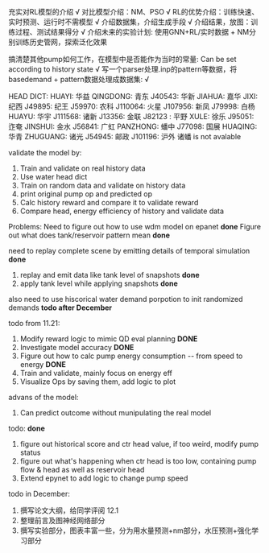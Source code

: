 充实对RL模型的介绍 √
对比模型介绍：NM、PSO √
RL的优势介绍：训练快速、实时预测、运行时不需模型 √
介绍数据集，介绍生成手段 √
介绍结果，放图：训练过程、测试结果得分 √
介绍未来的实验计划: 使用GNN+RL/实时数据 + NM分别训练历史管网，探索泛化效果 

搞清楚其他pump如何工作，在模型中是否能作为当时的常量: Can be set according to history state  √
写一个parser处理.inp的pattern等数据，将basedemand + pattern数据处理成数据集: √

HEAD DICT:
HUAYI: 华益
QINGDONG: 青东
J40543: 华新
JIAHUA: 嘉华
JIXI: 纪西
J49895: 纪王
J59970: 农科
J110064: 火星
J107956: 新凤
J79998: 白杨
HUAYU: 华宇
J111568: 诸新
J13356: 金联
J82123 : 平野 
XULE: 徐乐
J95051: 迮奄
JINSHUI: 金水
J56841: 广虹
PANZHONG: 蟠中
J77098: 国展
HUAQING: 华青
ZHUGUANG: 诸光
J54945: 邮政
J101196: 沪外
诸蟠 is not avalable

validate the model by:
1. Train and validate on real history data
2. Use water head dict
3. Train on random data and validate on history data
4. print original pump op and predicted op
5. Calc history reward and compare it to validate reward
6. Compare head, energy efficiency of history and validate data

Problems:
    Need to figure out how to use wdm model on epanet **done**
    Figure out what does tank/reservoir pattern mean **done**

need to replay complete scene by emitting details of temporal simulation **done**

1. replay and emit data like tank level of snapshots **done**
2. apply tank level while applying snapshots **done**
   
also need to use hiscorical water demand porpotion to init randomized demands **todo after December**

todo from 11.21:
1. Modify reward logic to mimic QD eval planning **DONE**
2. Investigate model accuracy **DONE**
3. Figure out how to calc pump energy consumption -- from speed to energy **DONE**
4. Train and validate, mainly focus on energy eff
5. Visualize Ops by saving them, add logic to plot

advans of the model: 
1. Can predict outcome without munipulating the real model

todo: **done**
1. figure out historical score and ctr head value, if too weird, modify pump status
2. figure out what's happening when ctr head is too low, containing pump flow & head as well as reservoir head
3. Extend epynet to add logic to change pump speed

todo in December:
1. 撰写论文大纲，给同学评阅 12.1
2. 整理前言及图神经网络部分
3. 撰写实验部分，图表丰富一些，分为用水量预测+nm部分，水压预测+强化学习部分